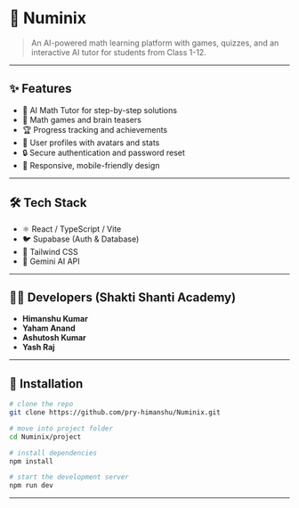 # 🚀 Numinix

> An AI-powered math learning platform with games, quizzes, and an interactive AI tutor for students from Class 1-12.

---

## ✨ Features
- 🤖 AI Math Tutor for step-by-step solutions
- 🧩 Math games and brain teasers
- 🏆 Progress tracking and achievements
- 👤 User profiles with avatars and stats
- 🔒 Secure authentication and password reset
- 📱 Responsive, mobile-friendly design

---

## 🛠️ Tech Stack
- ⚛️ React / TypeScript / Vite
- 🐦 Supabase (Auth & Database)
- 🎨 Tailwind CSS
- 🤖 Gemini AI API

---

## 👨‍💻 Developers (Shakti Shanti Academy)
- **Himanshu Kumar**
- **Yaham Anand**
- **Ashutosh Kumar**
- **Yash Raj**

---


## 🚀 Installation
```bash
# clone the repo
git clone https://github.com/pry-himanshu/Numinix.git

# move into project folder
cd Numinix/project

# install dependencies
npm install

# start the development server
npm run dev
```

---

